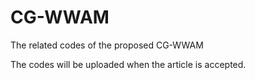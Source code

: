 # CG-WWAM
The related codes of the proposed CG-WWAM

The codes will be uploaded when the article is accepted.
